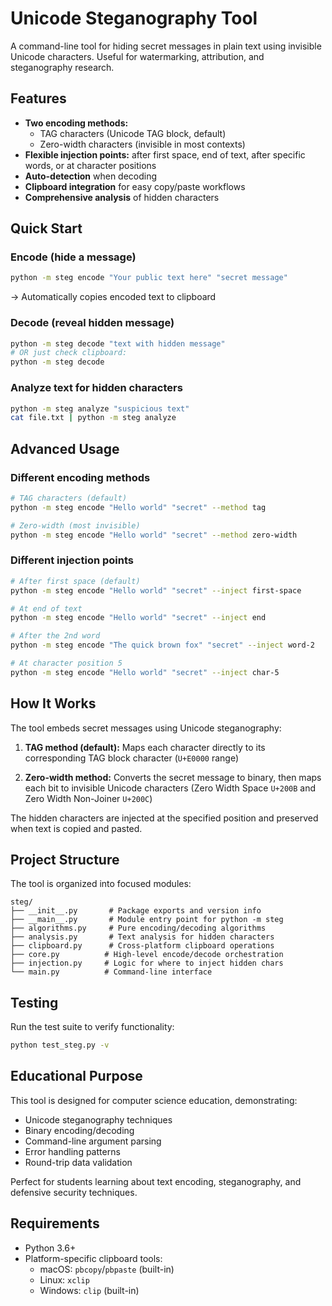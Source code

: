 # Unicode Steganography Tool

A command-line tool for hiding secret messages in plain text using invisible Unicode characters. Useful for watermarking, attribution, and steganography research.

## Features

- **Two encoding methods:**
  - TAG characters (Unicode TAG block, default)
  - Zero-width characters (invisible in most contexts)
- **Flexible injection points:** after first space, end of text, after specific words, or at character positions
- **Auto-detection** when decoding
- **Clipboard integration** for easy copy/paste workflows
- **Comprehensive analysis** of hidden characters

## Quick Start

### Encode (hide a message)
```bash
python -m steg encode "Your public text here" "secret message"
```
→ Automatically copies encoded text to clipboard

### Decode (reveal hidden message)
```bash
python -m steg decode "text with hidden message"
# OR just check clipboard:
python -m steg decode
```

### Analyze text for hidden characters
```bash
python -m steg analyze "suspicious text"
cat file.txt | python -m steg analyze
```

## Advanced Usage

### Different encoding methods
```bash
# TAG characters (default)
python -m steg encode "Hello world" "secret" --method tag

# Zero-width (most invisible)
python -m steg encode "Hello world" "secret" --method zero-width
```

### Different injection points
```bash
# After first space (default)
python -m steg encode "Hello world" "secret" --inject first-space

# At end of text
python -m steg encode "Hello world" "secret" --inject end

# After the 2nd word
python -m steg encode "The quick brown fox" "secret" --inject word-2

# At character position 5
python -m steg encode "Hello world" "secret" --inject char-5
```

## How It Works

The tool embeds secret messages using Unicode steganography:

1. **TAG method (default):** Maps each character directly to its corresponding TAG block character (`U+E0000` range)

2. **Zero-width method:** Converts the secret message to binary, then maps each bit to invisible Unicode characters (Zero Width Space `U+200B` and Zero Width Non-Joiner `U+200C`)

The hidden characters are injected at the specified position and preserved when text is copied and pasted.

## Project Structure

The tool is organized into focused modules:

```
steg/
├── __init__.py       # Package exports and version info
├── __main__.py       # Module entry point for python -m steg
├── algorithms.py     # Pure encoding/decoding algorithms 
├── analysis.py       # Text analysis for hidden characters
├── clipboard.py      # Cross-platform clipboard operations
├── core.py          # High-level encode/decode orchestration
├── injection.py     # Logic for where to inject hidden chars
└── main.py          # Command-line interface
```

## Testing

Run the test suite to verify functionality:
```bash
python test_steg.py -v
```

## Educational Purpose

This tool is designed for computer science education, demonstrating:
- Unicode steganography techniques
- Binary encoding/decoding
- Command-line argument parsing
- Error handling patterns
- Round-trip data validation

Perfect for students learning about text encoding, steganography, and defensive security techniques.

## Requirements

- Python 3.6+
- Platform-specific clipboard tools:
  - macOS: `pbcopy`/`pbpaste` (built-in)
  - Linux: `xclip`
  - Windows: `clip` (built-in)